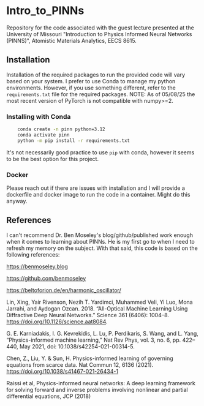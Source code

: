 # Intro_to_PINNs
Repository for the code associated with the guest lecture presented at the University of Missouri "Introduction to Physics Informed Neural Networks (PINNS)", Atomistic Materials Analytics, EECS 8615.

## Installation

Installation of the required packages to run the provided code will vary based on your system. 
I prefer to use Conda to manage my python environments. However, if you
use something different, refer to the `requirements.txt` file for the required packages.
NOTE: As of 05/08/25 the most recent version of PyTorch is not compatible with numpy>=2.

### Installing with Conda

```bash
    conda create -n pinn python=3.12
    conda activate pinn
    python -m pip install -r requirements.txt
```

It's not necessarily good practice to use `pip` with conda, however it seems to be
the best option for this project.

### Docker

Please reach out if there are issues with installation and I will provide a dockerfile and docker image
to run the code in a container. Might do this anyway.

## References
I can't recommend Dr. Ben Moseley's blog/github/published work enough when it comes to learning about PINNs. He is my first go to when I need to refresh my memory on the subject. With that said, this code is based on the following references:

https://benmoseley.blog

https://github.com/benmoseley

https://beltoforion.de/en/harmonic_oscillator/


Lin, Xing, Yair Rivenson, Nezih T. Yardimci, Muhammed Veli, Yi Luo, Mona Jarrahi, and Aydogan Ozcan. 2018. “All-Optical Machine Learning Using Diffractive Deep Neural Networks.” Science 361 (6406): 1004–8. https://doi.org/10.1126/science.aat8084.

G. E. Karniadakis, I. G. Kevrekidis, L. Lu, P. Perdikaris, S. Wang, and L. Yang, “Physics-informed machine learning,” Nat Rev Phys, vol. 3, no. 6, pp. 422–440,  May 2021, doi: 10.1038/s42254-021-00314-5.

Chen, Z., Liu, Y. & Sun, H. Physics-informed learning of governing equations from scarce data. Nat Commun 12, 6136 (2021). https://doi.org/10.1038/s41467-021-26434-1

Raissi et al, Physics-informed neural networks: A deep learning framework for solving forward and inverse problems involving nonlinear and partial differential equations, JCP (2018)


